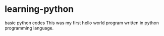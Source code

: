 # learning-python
basic python codes
This was my first hello world program written in python programming language.
